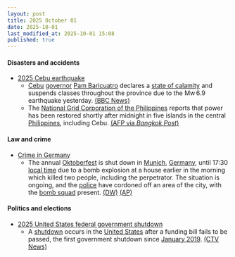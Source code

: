 ```yaml
---
layout: post
title: 2025 October 01
date: 2025-10-01
last_modified_at: 2025-10-01 15:08
published: true
---
```



#### Disasters and accidents

* [2025 Cebu earthquake](https://en.wikipedia.org/wiki/2025_Cebu_earthquake "2025 Cebu earthquake")
  * [Cebu](https://en.wikipedia.org/wiki/Cebu "Cebu") [governor](https://en.wikipedia.org/wiki/Governor_of_Cebu "Governor of Cebu") [Pam Baricuatro](https://en.wikipedia.org/wiki/Pam_Baricuatro "Pam Baricuatro") declares a [state of calamity](https://en.wikipedia.org/wiki/State_of_calamity_%28Philippines%29 "State of calamity (Philippines)") and suspends classes throughout the province due to the Mw 6.9 earthquake yesterday. [(BBC News)](https://www.bbc.com/news/live/c4gq591q939t)
  * The [National Grid Corporation of the Philippines](https://en.wikipedia.org/wiki/National_Grid_Corporation_of_the_Philippines "National Grid Corporation of the Philippines") reports that power has been restored shortly after midnight in five islands in the central [Philippines](https://en.wikipedia.org/wiki/Philippines "Philippines"), including Cebu. [(AFP via *Bangkok Post*)](https://www.bangkokpost.com/world/3113836/at-least-69-killed-by-central-philippines-quake-many-missing)

#### Law and crime

* [Crime in Germany](https://en.wikipedia.org/wiki/Crime_in_Germany "Crime in Germany")
  * The annual [Oktoberfest](https://en.wikipedia.org/wiki/Oktoberfest "Oktoberfest") is shut down in [Munich](https://en.wikipedia.org/wiki/Munich "Munich"), [Germany](https://en.wikipedia.org/wiki/Germany "Germany"), until 17:30 [local time](https://en.wikipedia.org/wiki/Central_European_Standard_Time "Central European Standard Time") due to a bomb explosion at a house earlier in the morning which killed two people, including the perpetrator. The situation is ongoing, and the [police](https://en.wikipedia.org/wiki/Polizeipr%C3%A4sidium_M%C3%BCnchen "Polizeipräsidium München") have cordoned off an area of the city, with the [bomb squad](https://en.wikipedia.org/wiki/Bomb_squad "Bomb squad") present. [(DW)](https://www.dw.com/en/munich-police-deployed-after-explosion-investigation-underway/a-74194643) [(AP)](https://apnews.com/article/germany-oktoberfest-closed-explosion-905642601406720cfe3abbfc5bf2af97)

#### Politics and elections

* [2025 United States federal government shutdown](https://en.wikipedia.org/wiki/2025_United_States_federal_government_shutdown "2025 United States federal government shutdown")
  * A [shutdown](https://en.wikipedia.org/wiki/Government_shutdowns_in_the_United_States "Government shutdowns in the United States") occurs in the [United States](https://en.wikipedia.org/wiki/United_States "United States") after a funding bill fails to be passed, the first government shutdown since [January 2019](https://en.wikipedia.org/wiki/2018%E2%80%932019_United_States_federal_government_shutdown "2018–2019 United States federal government shutdown"). [(CTV News)](https://www.ctvnews.ca/world/article/us-government-headed-to-a-shutdown-after-last-ditch-vote-fails-in-senate//)
